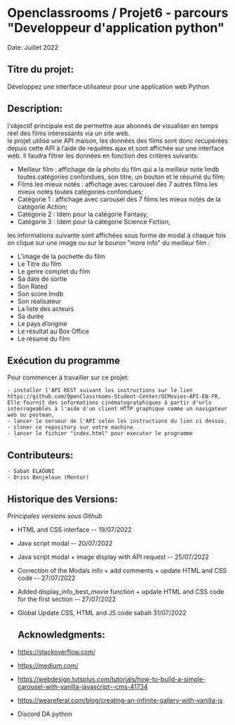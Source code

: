 
# Openclassrooms / Projet6 - parcours "Developpeur d'application python"

Date: Juillet 2022 


## Titre du projet:  
Développez une interface utilisateur pour une application web Python

## Description:   
l'objectif principale est de permettre aux abonnés de visualiser en temps réel des films intéressants via un site web.  
le projet utilise une API maison, les données des films sont donc recupérées depuis cette API à l’aide de requêtes ajax et sont affichée sur une interface web. 
Il faudra filtrer les données en fonction des critères suivants:

- Meilleur film : affichage de la photo du film qui a la meilleur note Imdb toutes catégories confondues, son titre, un bouton et le résumé du film;
- Films les mieux notés : affichage avec carousel des 7 autres films les mieux notés toutes catégories confondues;
- Catégorie 1 : affichage avec carousel des 7 films les mieux notés de la catégorie Action;
- Catégorie 2 : Idem pour la catégorie Fantasy;
- Catégorie 3 : Idem pour la catégorie Science Fiction;

les informations suivante sont affichées sous forme de modal à chaque fois on clique sur une image ou sur le bouron "more info" du meilleur film :
- L’image de la pochette du film
- Le Titre du film
- Le genre complet du film
- Sa date de sortie
- Son Rated
- Son score Imdb
- Son réalisateur
- La liste des acteurs
- Sa durée
- Le pays d’origine
- Le résultat au Box Office
- Le résumé du film 


## Exécution du programme  
  
Pour commencer à travailler sur ce projet:  

    - installer l'API REST suivant les instructions sur le lien  https://github.com/OpenClassrooms-Student-Center/OCMovies-API-EN-FR, 
    Elle fournit des informations cinématogratphiques à partir d'urls interrogeables à l'aide d'un client HTTP graphique comme un navigateur web ou postman,
    - lancer le serveur de l'API selon les instructions du lien ci dessus.
    - cloner ce repository sur votre machine
    - lancer le fichier "index.html" pour executer le programme
    
  
  ## Contributeurs:    
    - Sabah ELAOUNI    
    - Driss Benjeloun (Mentor)  

 ## Historique des Versions:    
 *Principales versions sous Github*
- HTML and CSS interface -- 19/07/2022 
- Java script modal -- 20/07/2022 
- Java script modal + image display with API request  -- 25/07/2022 
- Correction of the Modals info + add comments + update HTML and CSS code -- 27/07/2022
- Added display_info_best_movie function + update HTML and CSS code for the first section -- 27/07/2022
- Global Update CSS, HTML and JS code sabah 31/07/2022









  ## Acknowledgments: 

- https://stackoverflow.com/    
- https://medium.com/
- https://webdesign.tutsplus.com/tutorials/how-to-build-a-simple-carousel-with-vanilla-javascript--cms-41734
- https://weareferal.com/blog/creating-an-infinite-gallery-with-vanilla-js
- Discord DA python



